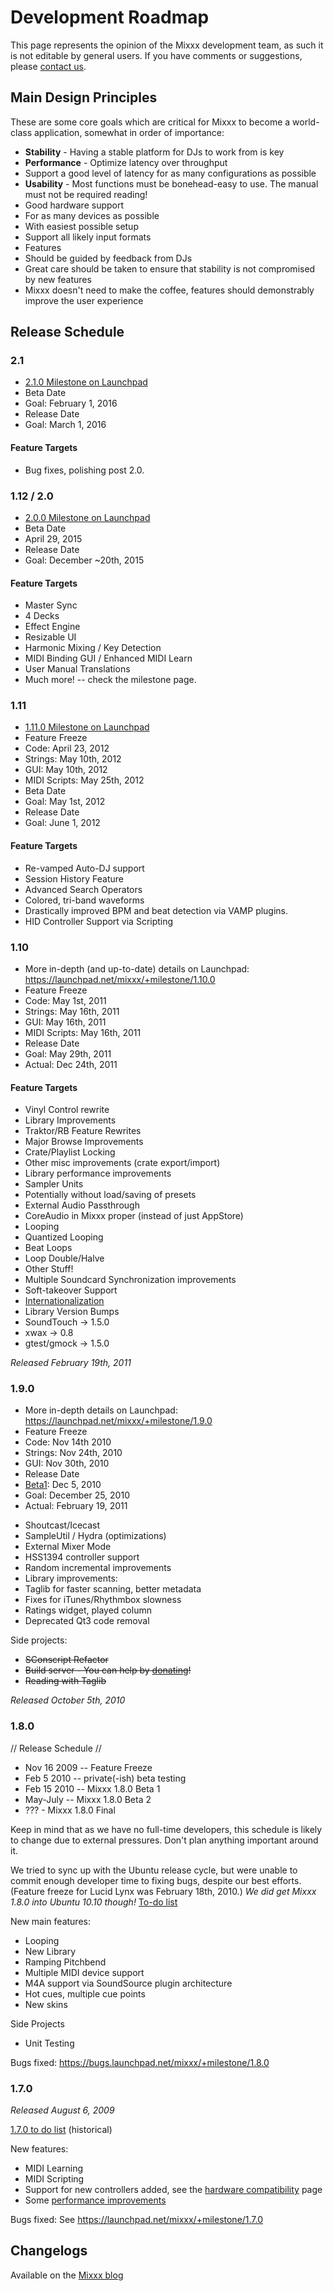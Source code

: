 # Development Roadmap

This page represents the opinion of the Mixxx development team, as such
it is not editable by general users. If you have comments or
suggestions, please [contact us](http://www.mixxx.org/support.php).

## Main Design Principles

These are some core goals which are critical for Mixxx to become a
world-class application, somewhat in order of importance:

  - **Stability** - Having a stable platform for DJs to work from is key
  - **Performance** - Optimize latency over throughput
  - Support a good level of latency for as many configurations as
    possible
  - **Usability** - Most functions must be bonehead-easy to use. The
    manual must not be required reading\!
  - Good hardware support
  - For as many devices as possible
  - With easiest possible setup
  - Support all likely input formats
  - Features
  - Should be guided by feedback from DJs
  - Great care should be taken to ensure that stability is not
    compromised by new features
  - Mixxx doesn't need to make the coffee, features should demonstrably
    improve the user experience

## Release Schedule

### 2.1

  - [2.1.0 Milestone on
    Launchpad](https://launchpad.net/mixxx/+milestone/2.1.0)
  - Beta Date
  - Goal: February 1, 2016
  - Release Date
  - Goal: March 1, 2016

#### Feature Targets

  - Bug fixes, polishing post 2.0.

### 1.12 / 2.0

  - [2.0.0 Milestone on
    Launchpad](https://launchpad.net/mixxx/+milestone/2.0.0)
  - Beta Date
  - April 29, 2015
  - Release Date
  - Goal: December \~20th, 2015

#### Feature Targets

  - Master Sync
  - 4 Decks
  - Effect Engine
  - Resizable UI
  - Harmonic Mixing / Key Detection
  - MIDI Binding GUI / Enhanced MIDI Learn
  - User Manual Translations
  - Much more\! -- check the milestone page.

### 1.11

  - [1.11.0 Milestone on
    Launchpad](https://launchpad.net/mixxx/+milestone/1.11.0)
  - Feature Freeze
  - Code: April 23, 2012
  - Strings: May 10th, 2012
  - GUI: May 10th, 2012
  - MIDI Scripts: May 25th, 2012
  - Beta Date
  - Goal: May 1st, 2012
  - Release Date
  - Goal: June 1, 2012

#### Feature Targets

  - Re-vamped Auto-DJ support
  - Session History Feature
  - Advanced Search Operators
  - Colored, tri-band waveforms
  - Drastically improved BPM and beat detection via VAMP plugins.
  - HID Controller Support via Scripting

### 1.10

  - More in-depth (and up-to-date) details on Launchpad:
    <https://launchpad.net/mixxx/+milestone/1.10.0>
  - Feature Freeze
  - Code: May 1st, 2011
  - Strings: May 16th, 2011
  - GUI: May 16th, 2011
  - MIDI Scripts: May 16th, 2011
  - Release Date
  - Goal: May 29th, 2011 
  - Actual: Dec 24th, 2011

#### Feature Targets

  - Vinyl Control rewrite
  - Library Improvements
  - Traktor/RB Feature Rewrites
  - Major Browse Improvements
  - Crate/Playlist Locking
  - Other misc improvements (crate export/import)
  - Library performance improvements
  - Sampler Units
  - Potentially without load/saving of presets
  - External Audio Passthrough
  - CoreAudio in Mixxx proper (instead of just AppStore)
  - Looping
  - Quantized Looping
  - Beat Loops
  - Loop Double/Halve
  - Other Stuff\!
  - Multiple Soundcard Synchronization improvements
  - Soft-takeover Support
  - [Internationalization](http://doc.trolltech.com/4.5/i18n.html)
  - Library Version Bumps
  - SoundTouch -\> 1.5.0
  - xwax -\> 0.8
  - gtest/gmock -\> 1.5.0

*Released February 19th, 2011*

### 1.9.0

  - More in-depth details on Launchpad:
    <https://launchpad.net/mixxx/+milestone/1.9.0>
  - Feature Freeze
  - Code: Nov 14th 2010
  - Strings: Nov 24th, 2010
  - GUI: Nov 30th, 2010
  - Release Date
  - [Beta1](http://mixxxblog.blogspot.com/2010/12/mixxx-190-beta1-and-182-released.html):
    Dec 5, 2010
  - Goal: December 25, 2010 
  - Actual: February 19, 2011

<!-- end list -->

  - Shoutcast/Icecast
  - SampleUtil / Hydra (optimizations)
  - External Mixer Mode
  - HSS1394 controller support
  - Random incremental improvements
  - Library improvements:
  - Taglib for faster scanning, better metadata
  - Fixes for iTunes/Rhythmbox slowness
  - Ratings widget, played column
  - Deprecated Qt3 code removal

Side projects:

  - ~~SConscript Refactor~~
  - ~~Build server - You can help by
    [donating](http://www.pledgie.com/campaigns/13624)\!~~
  - ~~Reading with Taglib~~

*Released October 5th, 2010*

### 1.8.0

// Release Schedule //

  - Nov 16 2009 -- Feature Freeze
  - Feb 5 2010 -- private(-ish) beta testing
  - Feb 15 2010 -- Mixxx 1.8.0 Beta 1
  - May-July -- Mixxx 1.8.0 Beta 2
  - ??? - Mixxx 1.8.0 Final 

Keep in mind that as we have no full-time developers, this schedule is
likely to change due to external pressures. Don't plan anything
important around it.

We tried to sync up with the Ubuntu release cycle, but were unable to
commit enough developer time to fixing bugs, despite our best efforts.
(Feature freeze for Lucid Lynx was February 18th, 2010.) *We did get
Mixxx 1.8.0 into Ubuntu 10.10 though\!* [To-do list](1.8.0_to_do_list)

New main features:

  - Looping
  - New Library
  - Ramping Pitchbend
  - Multiple MIDI device support
  - M4A support via SoundSource plugin architecture
  - Hot cues, multiple cue points
  - New skins

Side Projects

  - Unit Testing

Bugs fixed: <https://bugs.launchpad.net/mixxx/+milestone/1.8.0>

### 1.7.0

*Released August 6, 2009*

[1.7.0 to do list](1.7.0%20to%20do%20list) (historical)

New features:

  - MIDI Learning
  - MIDI Scripting
  - Support for new controllers added, see the [hardware
    compatibility](hardware%20compatibility) page
  - Some [performance improvements](performance%20improvements)

Bugs fixed: See <https://launchpad.net/mixxx/+milestone/1.7.0>

## Changelogs

Available on the [Mixxx blog](http://mixxxblog.blogspot.com)
